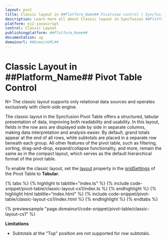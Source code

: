 ```yaml
---
layout: post
title: Classic layout in ##Platform_Name## Pivotview control | Syncfusion
description: Learn here all about Classic layout in Syncfusion ##Platform_Name## Pivotview control of Syncfusion Essential JS 2 and more.
platform: ej2-javascript
control: Classic Layout 
publishingplatform: ##Platform_Name##
documentation: ug
domainurl: ##DomainURL##
---
```


# Classic Layout in ##Platform_Name## Pivot Table Control

N> The classic layout supports only relational data sources and operates exclusively with client-side engine.

The classic layout in the Syncfusion Pivot Table offers a structured, tabular presentation of data, improving both readability and usability. In this layout, fields in the row axis are displayed side by side in separate columns, making data interpretation and analysis easier. By default, grand totals appear at the end of all rows, while subtotals are placed in a separate row beneath each group. All other features of the pivot table, such as filtering, sorting, drag-and-drop, expand/collapse functionality, and more, remain the same as in the compact layout, which serves as the default hierarchical format of the pivot table.

To enable the classic layout, set the [layout](https://ej2.syncfusion.com/documentation/api/pivotview/gridSettings/#layout) property in the [gridSettings](https://ej2.syncfusion.com/documentation/api/pivotview/gridSettings/) of the Pivot Table to **Tabular**.

{% tabs %}
{% highlight ts tabtitle="index.ts" %}
{% include code-snippet/pivot-table/classic-layout-cs1/index.ts %}
{% endhighlight %}
{% highlight html tabtitle="index.html" %}
{% include code-snippet/pivot-table/classic-layout-cs1/index.html %}
{% endhighlight %}
{% endtabs %}
          
{% previewsample "page.domainurl/code-snippet/pivot-table/classic-layout-cs1" %}

**Limitations**

* Subtotals at the "Top" position are not supported for row subtotals.